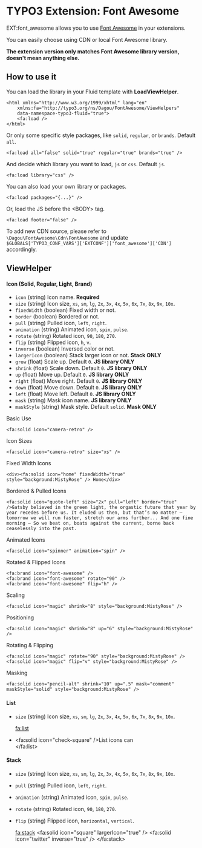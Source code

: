 # TYPO3 Extension: Font Awesome
EXT:font_awesome allows you to use [Font Awesome](https://fontawesome.com/) in your extensions.

You can easily choose using CDN or local Font Awesome library.

**The extension version only matches Font Awesome library version, doesn't mean anything else.**

## How to use it
You can load the library in your Fluid template with **LoadViewHelper**.

	<html xmlns="http://www.w3.org/1999/xhtml" lang="en"
		xmlns:fa="http://typo3.org/ns/Dagou/FontAwesome/ViewHelpers"
		data-namespace-typo3-fluid="true">
		<fa:load />
	</html>

Or only some specific style packages, like `solid`, `regular`, or `brands`. Default `all`.

    <fa:load all="false" solid="true" regular="true" brands="true" />

And decide which library you want to load, `js` or `css`. Default `js`.

    <fa:load library="css" /> 

You can also load your own library or packages.

    <fa:load packages="{...}" />
    
Or, load the JS before the &lt;BODY&gt; tag.

    <fa:load footer="false" />

To add new CDN source, please refer to `\Dagou\FontAwesome\Cdn\FontAwesome` and update `$GLOBALS['TYPO3_CONF_VARS']['EXTCONF']['font_awesome']['CDN']` accordingly.  

## ViewHelper
#### Icon (Solid, Regular, Light, Brand)
- `icon` (string) Icon name. **Required**
- `size` (string) Icon size, `xs`, `sm`, `lg`, `2x`, `3x`, `4x`, `5x`, `6x`, `7x`, `8x`, `9x`, `10x`.
- `fixedWidth` (boolean) Fixed width or not.
- `border` (boolean) Bordered or not.
- `pull` (string) Pulled icon, `left`, `right`.
- `animation` (string) Animated icon, `spin`, `pulse`.
- `rotate` (string) Rotated icon, `90`, `180`, `270`.
- `flip` (string) Flipped icon, `h`, `v`.
- `inverse` (boolean) Inversed color or not.
- `largerIcon` (boolean) Stack larger icon or not. **Stack ONLY**
- `grow` (float) Scale up. Default `0`. **JS library ONLY**
- `shrink` (float) Scale down. Default `0`. **JS library ONLY**
- `up` (float) Move up. Default `0`. **JS library ONLY**
- `right` (float) Move right. Default `0`. **JS library ONLY**
- `down` (float) Move down. Default `0`. **JS library ONLY**
- `left` (float) Move left. Default `0`. **JS library ONLY**
- `mask` (string) Mask icon name. **JS library ONLY**
- `maskStyle` (string) Mask style. Default `solid`. **Mask ONLY**

Basic Use

    <fa:solid icon="camera-retro" />

Icon Sizes

    <fa:solid icon="camera-retro" size="xs" />

Fixed Width Icons

    <div><fa:solid icon="home" fixedWidth="true" style="background:MistyRose" /> Home</div>
    
Bordered & Pulled Icons

    <fa:solid icon="quote-left" size="2x" pull="left" border="true" />Gatsby believed in the green light, the orgastic future that year by year recedes before us. It eluded us then, but that’s no matter — tomorrow we will run faster, stretch our arms further... And one fine morning — So we beat on, boats against the current, borne back ceaselessly into the past.

Animated Icons

    <fa:solid icon="spinner" animation="spin" />

Rotated & Flipped Icons

    <fa:brand icon="font-awesome" />
    <fa:brand icon="font-awesome" rotate="90" />
    <fa:brand icon="font-awesome" flip="h" />

Scaling

    <fa:solid icon="magic" shrink="8" style="background:MistyRose" />

Positioning

    <fa:solid icon="magic" shrink="8" up="6" style="background:MistyRose" />

Rotating & Flipping

    <fa:solid icon="magic" rotate="90" style="background:MistyRose" />
    <fa:solid icon="magic" flip="v" style="background:MistyRose" />

Masking

    <fa:solid icon="pencil-alt" shrink="10" up=".5" mask="comment" maskStyle="solid" style="background:MistyRose" />

#### List
- `size` (string) Icon size, `xs`, `sm`, `lg`, `2x`, `3x`, `4x`, `5x`, `6x`, `7x`, `8x`, `9x`, `10x`.


    <fa:list>
        <li><fa:solid icon="check-square" />List icons can</li>
    </fa:list>

#### Stack
- `size` (string) Icon size, `xs`, `sm`, `lg`, `2x`, `3x`, `4x`, `5x`, `6x`, `7x`, `8x`, `9x`, `10x`.
- `pull` (string) Pulled icon, `left`, `right`.
- `animation` (string) Animated icon, `spin`, `pulse`.
- `rotate` (string) Rotated icon, `90`, `180`, `270`.
- `flip` (string) Flipped icon, `horizontal`, `vertical`.


    <fa:stack>
        <fa:solid icon="square" largerIcon="true" />
        <fa:solid icon="twitter" inverse="true" />
    </fa:stack>